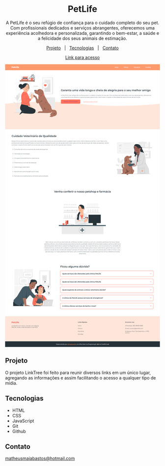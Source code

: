 <h1 align="center">PetLife</h1>

<p align="center">
A PetLife é o seu refúgio de confiança para o cuidado completo do seu pet. Com profissionais dedicados e serviços abrangentes, oferecemos uma experiência acolhedora e personalizada, garantindo o bem-estar, a saúde e a felicidade dos seus animais de estimação.

<p align="center">
<a href="#projeto">Projeto</a>&nbsp;&nbsp;&nbsp;|&nbsp;&nbsp;
<a href="#tecnologias">Tecnologias</a>&nbsp;&nbsp;&nbsp;|&nbsp;&nbsp;
<a href="#contato">Contato</a>
</p>

<div align="center">

[Link para acesso](https://maiacoding.github.io/PetLife/)
</div>

<p align="center">
<img alt="Page Preview" src="./.github/preview.png" witdh="100%">
</p>

## Projeto
O projeto LinkTree foi feito para reunir diversos links em um único lugar, agregando as informações e assim facilitando o acesso a qualquer tipo de mídia.

## Tecnologias

- HTML
- CSS
- JavaScript
- Git
- Github
  
## Contato

matheusmaiabastos@hotmail.com
